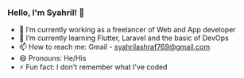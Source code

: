 ### Hello, I'm Syahril! 👋

- 🔭 I’m currently working as a freelancer of Web and App developer
- 🌱 I’m currently learning Flutter, Laravel and the basic of DevOps
- 📫 How to reach me: Gmail - syahrilashraf769@gmail.com
- 😄 Pronouns: He/His
- ⚡ Fun fact: I don't remember what I've coded
